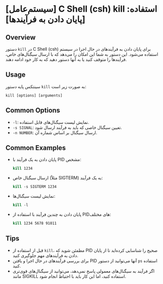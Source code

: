 # [سیستم‌عامل] C Shell (csh) kill استفاده: [پایان دادن به فرآیندها]

## Overview
دستور `kill` در C Shell (csh) برای پایان دادن به فرآیندهای در حال اجرا در سیستم استفاده می‌شود. این دستور به شما این امکان را می‌دهد که با ارسال سیگنال‌های خاص، فرآیندها را متوقف کنید یا به آنها دستور دهید که به کار خود ادامه دهند.

## Usage
سینتکس پایه دستور `kill` به صورت زیر است:

```
kill [options] [arguments]
```

## Common Options
- `-l`: نمایش لیست سیگنال‌های قابل استفاده.
- `-s SIGNAL`: تعیین سیگنال خاصی که باید به فرآیند ارسال شود.
- `-n NUMBER`: ارسال سیگنال بر اساس شماره آن.

## Common Examples
- پایان دادن به یک فرآیند با PID مشخص:
  ```csh
  kill 1234
  ```
  
- ارسال سیگنال خاص (مثلاً SIGTERM) به یک فرآیند:
  ```csh
  kill -s SIGTERM 1234
  ```

- نمایش لیست سیگنال‌ها:
  ```csh
  kill -l
  ```

- پایان دادن به چندین فرآیند با استفاده از PIDهای مختلف:
  ```csh
  kill 1234 5678 91011
  ```

## Tips
- قبل از استفاده از `kill`، مطمئن شوید که PID صحیح را شناسایی کرده‌اید تا از پایان دادن به فرآیندهای مهم جلوگیری کنید.
- برای بررسی فرآیندهای در حال اجرا و یافتن PID آنها می‌توانید از دستور `ps` استفاده کنید.
- اگر فرآیند به سیگنال‌های معمولی پاسخ نمی‌دهد، می‌توانید از سیگنال‌های قوی‌تری مانند SIGKILL استفاده کنید، اما این کار باید با احتیاط انجام شود.